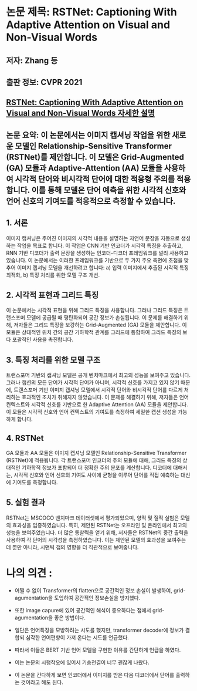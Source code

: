 # **논문 제목**: RSTNet: Captioning With Adaptive Attention on Visual and Non-Visual Words

## **저자**: Zhang 등

## **출판 정보**: CVPR 2021

## [RSTNet: Captioning With Adaptive Attention on Visual and Non-Visual Words 자세한 설명](./RSTNet%20(2021).md)

## **논문 요약**: 이 논문에서는 이미지 캡셔닝 작업을 위한 새로운 모델인 Relationship-Sensitive Transformer (RSTNet)를 제안합니다. 이 모델은 Grid-Augmented (GA) 모듈과 Adaptive-Attention (AA) 모듈을 사용하여 시각적 단어와 비시각적 단어에 대한 적응형 주의를 적용합니다. 이를 통해 모델은 단어 예측을 위한 시각적 신호와 언어 신호의 기여도를 적응적으로 측정할 수 있습니다.

## **1. 서론**

이미지 캡셔닝은 주어진 이미지의 시각적 내용을 설명하는 자연어 문장을 자동으로 생성하는 작업을 목표로 합니다. 이 작업은 CNN 기반 인코더가 시각적 특징을 추출하고, RNN 기반 디코더가 출력 문장을 생성하는 인코더-디코더 프레임워크를 널리 사용하고 있습니다. 이 논문에서는 이러한 프레임워크를 기반으로 두 가지 주요 측면에 초점을 맞추어 이미지 캡셔닝 모델을 개선하려고 합니다: a) 입력 이미지에서 추출된 시각적 특징 최적화, b) 특징 처리를 위한 모델 구조 개선.

## **2. 시각적 표현과 그리드 특징**

이 논문에서는 시각적 표현을 위해 그리드 특징을 사용합니다. 그러나 그리드 특징은 트랜스포머 모델에 공급될 때 평탄화되어 공간 정보가 손실됩니다. 이 문제를 해결하기 위해, 저자들은 그리드 특징을 보강하는 Grid-Augmented (GA) 모듈을 제안합니다. 이 모듈은 상대적인 위치 간의 공간 기하학적 관계를 그리드에 통합하여 그리드 특징의 보다 포괄적인 사용을 촉진합니다.

## **3. 특징 처리를 위한 모델 구조**

트랜스포머 기반의 캡셔닝 모델은 공개 벤치마크에서 최고의 성능을 보여주고 있습니다. 그러나 캡션의 모든 단어가 시각적 단어가 아니며, 시각적 신호를 가지고 있지 않기 때문에, 트랜스포머 기반 이미지 캡셔닝 모델에서 시각적 단어와 비시각적 단어를 다르게 처리하는 효과적인 조치가 취해지지 않았습니다. 이 문제를 해결하기 위해, 저자들은 언어 컨텍스트와 시각적 신호를 기반으로 한 Adaptive Attention (AA) 모듈을 제안합니다. 이 모듈은 시각적 신호와 언어 컨텍스트의 기여도를 측정하여 세밀한 캡션 생성을 가능하게 합니다.

## **4. RSTNet**

GA 모듈과 AA 모듈은 이미지 캡셔닝 모델인 Relationship-Sensitive Transformer (RSTNet)에 적용됩니다. 각 트랜스포머 인코더의 주의 모듈에 대해, 그리드 특징의 상대적인 기하학적 정보가 포함되어 더 정확한 주의 분포를 계산합니다. 디코더에 대해서는, 시각적 신호와 언어 신호의 기여도 사이에 균형을 이루어 단어를 직접 예측하는 대신에 기여도를 측정합니다.

## **5. 실험 결과**

RSTNet는 MSCOCO 벤치마크 데이터셋에서 평가되었으며, 양적 및 질적 실험은 모델의 효과성을 입증하였습니다. 특히, 제안된 RSTNet는 오프라인 및 온라인에서 최고의 성능을 보여주었습니다. 더 많은 통찰력을 얻기 위해, 저자들은 RSTNet의 중간 출력을 사용하여 각 단어의 시각성을 측정하였습니다. 이는 제안된 모델의 효과성을 보여주는 데 뿐만 아니라, 시맨틱 갭의 영향을 더 직관적으로 보여줍니다.

# 나의 의견 :

- 어쩔 수 없이 Transformer의 flatten으로 공간적인 정보 손실이 발생하여, grid-agumentation을 도입하여 공간적인 정보손실을 방지했다.
- 또한 image capure에 있어 공간적인 해석이 중요하다는 점에서 grid-agumentation을 좋은 방법이다.
- 일단은 언어특징을 모방하려는 시도를 했지만, transformer decoder에 정보가 결합되 심각한 언어편향이 가져 온다는 시도를 언급했다.
- 따라서 이들은 BERT 기반 언어 모델을 구현한 이유를 간단하게 언급을 하였다.
- 이는 논문의 시행착오에 있어서 기승전결이 너무 괜찮게 나왔다.

- 이 논문을 간다하게 보면 인코더에서 이미지를 받은 다음 디코더에서 단어를 출력하는 것이라고 해도 된다.
